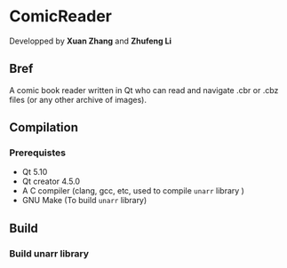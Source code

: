 # ComicReader

Developped by **Xuan Zhang** and **Zhufeng Li**

## Bref

A comic book reader written in Qt who can read and navigate .cbr or .cbz files (or any other archive of images).

## Compilation

### Prerequistes

* Qt 5.10
* Qt creator 4.5.0
* A C compiler (clang, gcc, etc, used to compile ```unarr``` library ) 
* GNU Make (To build ```unarr``` library)

## Build

### Build unarr library

